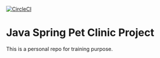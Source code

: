 [![CircleCI](https://circleci.com/gh/emrecalik/pet-clinic.svg?style=svg&circle-token=5bfe51bb322f29bf32ef6a0069e42dabcac5f9bc)](https://circleci.com/gh/emrecalik/pet-clinic)

# Java Spring Pet Clinic Project

This is a personal repo for training purpose.